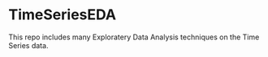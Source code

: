 # TimeSeriesEDA
This repo includes many Exploratery Data Analysis techniques on the Time Series data.

